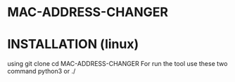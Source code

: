 # MAC-ADDRESS-CHANGER

# INSTALLATION (linux) 
using git clone 
cd  MAC-ADDRESS-CHANGER 
For run the tool use these two command python3 or ./ 
